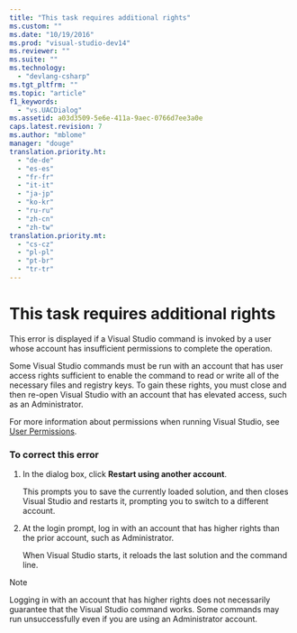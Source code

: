 ```yaml
---
title: "This task requires additional rights"
ms.custom: ""
ms.date: "10/19/2016"
ms.prod: "visual-studio-dev14"
ms.reviewer: ""
ms.suite: ""
ms.technology: 
  - "devlang-csharp"
ms.tgt_pltfrm: ""
ms.topic: "article"
f1_keywords: 
  - "vs.UACDialog"
ms.assetid: a03d3509-5e6e-411a-9aec-0766d7ee3a0e
caps.latest.revision: 7
ms.author: "mblome"
manager: "douge"
translation.priority.ht: 
  - "de-de"
  - "es-es"
  - "fr-fr"
  - "it-it"
  - "ja-jp"
  - "ko-kr"
  - "ru-ru"
  - "zh-cn"
  - "zh-tw"
translation.priority.mt: 
  - "cs-cz"
  - "pl-pl"
  - "pt-br"
  - "tr-tr"
---
```

# This task requires additional rights
This error is displayed if a Visual Studio command is invoked by a user whose account has insufficient permissions to complete the operation.  
  
 Some Visual Studio commands must be run with an account that has user access rights sufficient to enable the command to read or write all of the necessary files and registry keys. To gain these rights, you must close and then re-open Visual Studio with an account that has elevated access, such as an Administrator.  
  
 For more information about permissions when running Visual Studio, see [User Permissions](../ide/user-permissions-and-visual-studio.md).  
  
### To correct this error  
  
1.  In the dialog box, click **Restart using another account**.  
  
     This prompts you to save the currently loaded solution, and then closes Visual Studio and restarts it, prompting you to switch to a different account.  
  
2.  At the login prompt, log in with an account that has higher rights than the prior account, such as Administrator.  
  
     When Visual Studio starts, it reloads the last solution and the command line.  
  
> [!NOTE]
>  Logging in with an account that has higher rights does not necessarily guarantee that the Visual Studio command works. Some commands may run unsuccessfully even if you are using an Administrator account.